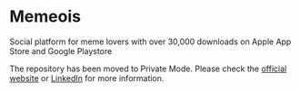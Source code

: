 # Memeois
Social platform for meme lovers with over 30,000 downloads on Apple App Store and Google Playstore

The repository has been moved to Private Mode. Please check the [official website](https://app.memeois.com/) or [LinkedIn](https://www.linkedin.com/in/joony0123/) for more information. 
